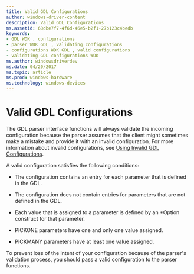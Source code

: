```yaml
---
title: Valid GDL Configurations
author: windows-driver-content
description: Valid GDL Configurations
ms.assetid: 68dbe7f7-4f6d-46e5-b2f1-27b123c4bedb
keywords:
- GDL WDK , configurations
- parser WDK GDL , validating configurations
- configurations WDK GDL , valid configurations
- validating GDL configurations WDK
ms.author: windowsdriverdev
ms.date: 04/20/2017
ms.topic: article
ms.prod: windows-hardware
ms.technology: windows-devices
---
```


# Valid GDL Configurations


The GDL parser interface functions will always validate the incoming configuration because the parser assumes that the client might sometimes make a mistake and provide it with an invalid configuration. For more information about invalid configurations, see [Using Invalid GDL Configurations](using-invalid-gdl-configurations.md).

A valid configuration satisfies the following conditions:

-   The configuration contains an entry for each parameter that is defined in the GDL.

-   The configuration does not contain entries for parameters that are not defined in the GDL.

-   Each value that is assigned to a parameter is defined by an \*Option construct for that parameter.

-   PICKONE parameters have one and only one value assigned.

-   PICKMANY parameters have at least one value assigned.

To prevent loss of the intent of your configuration because of the parser's validation process, you should pass a valid configuration to the parser functions.

 

 




